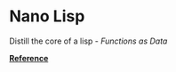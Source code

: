 # Nano Lisp

Distill the core of a lisp - *Functions as Data*

[**Reference**](https://mitpress.mit.edu/sites/default/files/sicp/code/ch4-mceval.scm)
